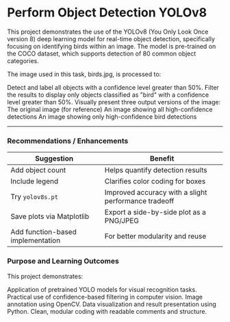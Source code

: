# Perform Object Detection YOLOv8

This project demonstrates the use of the YOLOv8 (You Only Look Once version 8) deep learning model for real-time object detection, specifically focusing on identifying birds within an image. The model is pre-trained on the COCO dataset, which supports detection of 80 common object categories.

The image used in this task, birds.jpg, is processed to:

Detect and label all objects with a confidence level greater than 50%.
Filter the results to display only objects classified as "bird" with a confidence level greater than 50%.
Visually present three output versions of the image:
The original image (for reference)
An image showing all high-confidence detections
An image showing only high-confidence bird detections

---
 ### Recommendations / Enhancements

| Suggestion                        | Benefit                                              |
| --------------------------------- | ---------------------------------------------------- |
| Add object count                  | Helps quantify detection results                     |
| Include legend                    | Clarifies color coding for boxes                     |
| Try `yolov8s.pt`                  | Improved accuracy with a slight performance tradeoff |
| Save plots via Matplotlib         | Export a side-by-side plot as a PNG/JPEG             |
| Add function-based implementation | For better modularity and reuse                      |


### Purpose and Learning Outcomes

This project demonstrates:

Application of pretrained YOLO models for visual recognition tasks.
Practical use of confidence-based filtering in computer vision.
Image annotation using OpenCV.
Data visualization and result presentation using Python.
Clean, modular coding with readable comments and structure.
